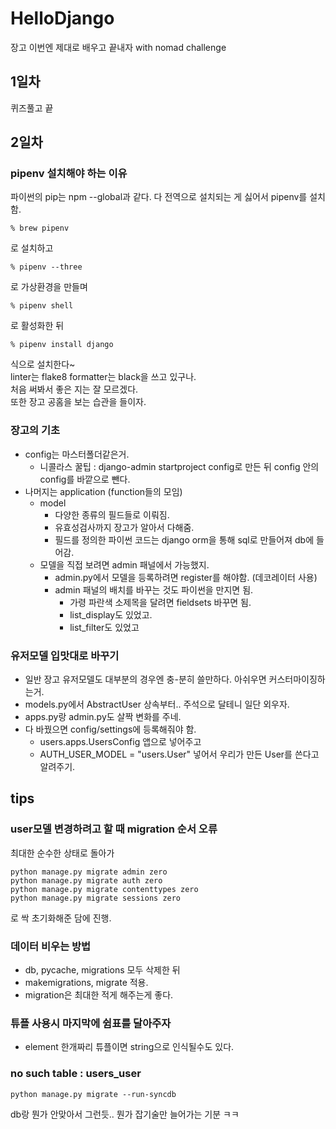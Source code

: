 # HelloDjango
장고 이번엔 제대로 배우고 끝내자 with nomad challenge

## 1일차
퀴즈풀고 끝

## 2일차
### pipenv 설치해야 하는 이유
파이썬의 pip는 npm --global과 같다. 다 전역으로 설치되는 게 싫어서 pipenv를 설치함.
```
% brew pipenv
```
로 설치하고

```
% pipenv --three
```
로 가상환경을 만들며


```
% pipenv shell
```
로 활성화한 뒤

```
% pipenv install django
```
식으로 설치한다~  
linter는 flake8 formatter는 black을 쓰고 있구나.  
처음 써봐서 좋은 지는 잘 모르겠다.  
또한 장고 공홈을 보는 습관을 들이자.  

### 장고의 기초
- config는 마스터폴더같은거.
  - 니콜라스 꿀팁 : django-admin startproject config로 만든 뒤 config 안의 config를 바깥으로 뺀다.
- 나머지는 application (function들의 모임)
  - model
    - 다양한 종류의 필드들로 이뤄짐.
    - 유효성검사까지 장고가 알아서 다해줌.
    - 필드를 정의한 파이썬 코드는 django orm을 통해 sql로 만들어져 db에 들어감.
  - 모델을 직접 보려면 admin 패널에서 가능했지.
    - admin.py에서 모델을 등록하려면 register를 해야함. (데코레이터 사용)
    - admin 패널의 배치를 바꾸는 것도 파이썬을 만지면 됨.
      - 가령 파란색 소제목을 달려면 fieldsets 바꾸면 됨.
      - list_display도 있었고.
      - list_filter도 있었고

### 유저모델 입맛대로 바꾸기
- 일반 장고 유저모델도 대부분의 경우엔 충-분히 쓸만하다. 아쉬우면 커스터마이징하는거.
- models.py에서 AbstractUser 상속부터.. 주석으로 달테니 일단 외우자.
- apps.py랑 admin.py도 살짝 변화를 주네.
- 다 바꿨으면 config/settings에 등록해줘야 함.
  - users.apps.UsersConfig 앱으로 넣어주고
  - AUTH_USER_MODEL = "users.User" 넣어서 우리가 만든 User를 쓴다고 알려주기.
  
  
## tips
### user모델 변경하려고 할 때 migration 순서 오류
최대한 순수한 상태로 돌아가
```
python manage.py migrate admin zero
python manage.py migrate auth zero
python manage.py migrate contenttypes zero
python manage.py migrate sessions zero
```
로 싹 초기화해준 담에 진행.

### 데이터 비우는 방법
- db, pycache, migrations 모두 삭제한 뒤
- makemigrations, migrate 적용.
- migration은 최대한 적게 해주는게 좋다.

### 튜플 사용시 마지막에 쉼표를 달아주자
- element 한개짜리 튜플이면 string으로 인식될수도 있다.

### no such table : users_user
```
python manage.py migrate --run-syncdb
```
db랑 뭔가 안맞아서 그런듯.. 뭔가 잡기술만 늘어가는 기분 ㅋㅋ